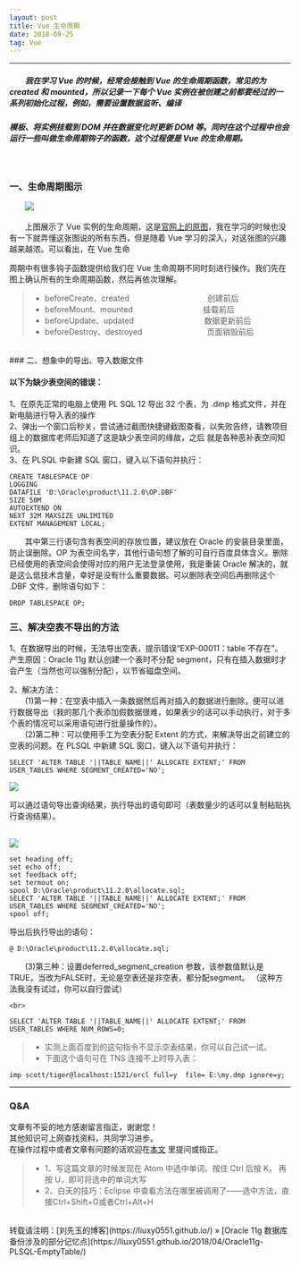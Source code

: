 ```yaml
---
layout: post
title: Vue 生命周期
date: 2018-09-25
tag: Vue
---
```


___
##### 　　我在学习 Vue 的时候，经常会接触到 Vue 的生命周期函数，常见的为 created 和 mounted，所以记录一下每个 Vue 实例在被创建之前都要经过的一系列初始化过程，例如，需要设置数据监听、编译

##### 模板、将实例挂载到 DOM 并在数据变化时更新 DOM 等。同时在这个过程中也会运行一些叫做生命周期钩子的函数，这个过程便是 Vue 的生命周期。

<br>

### 一、生命周期图示

　　![](/images/posts/Vue-Life-Cycle/lifecycle.png)

　　上图展示了 Vue 实例的生命周期，这是[官网上的原图](https://cn.vuejs.org/images/lifecycle.png)，我在学习的时候也没有一下就弄懂这张图说的所有东西，但是随着 Vue 学习的深入，对这张图的兴趣越来越浓。可以看出，在 Vue 生命

周期中有很多钩子函数提供给我们在 Vue 生命周期不同时刻进行操作。我们先在图上确认所有的生命周期函数，然后再依次理解。


>* beforeCreate、created　　　　　　　　　　创建前后
>* beforeMount、mounted　　　　　　　　　挂载前后
>* beforeUpdate、updated　　　　　　　　　数据更新前后
>* beforeDestroy、destroyed　　　　　　　　 页面销毁前后


<br>
### 二、想象中的导出、导入数据文件

#### 以下为缺少表空间的错误：

1、在原先正常的电脑上使用 PL SQL 12 导出 32 个表，为 .dmp 格式文件，并在新电脑进行导入表的操作  
2、弹出一个窗口后秒关，尝试通过截图快捷键截图查看，以失败告终，请教项目组上的数据库老师后知道了这是缺少表空间的缘故，之后   就是各种恶补表空间知识。  
3、在 PLSQL 中新建 SQL 窗口，键入以下语句并执行：

    CREATE TABLESPACE OP
    LOGGING
    DATAFILE 'D:\Oracle\product\11.2.0\OP.DBF'
    SIZE 50M
    AUTOEXTEND ON
    NEXT 32M MAXSIZE UNLIMITED
    EXTENT MANAGEMENT LOCAL;

　　其中第三行语句含有表空间的存放位置，建议放在 Oracle 的安装目录里面，防止误删除。OP 为表空间名字，其他行语句想了解的可自行百度具体含义。删除已经使用的表空间会使得对应的用户无法登录使用，我是重装 Oracle 解决的，就是这么低技术含量，幸好是没有什么重要数据。可以删除表空间后再删除这个 .DBF 文件，删除语句如下：

    DROP TABLESPACE OP;

### 三、解决空表不导出的方法

1、在数据导出的时候，无法导出空表，提示错误“EXP-00011：table 不存在”。
产生原因：Oracle 11g 默认创建一个表时不分配 segment，只有在插入数据时才会产生（当然也可以强制分配），以节省磁盘空间。

2、解决方法：  
　　(1)第一种：在空表中插入一条数据然后再对插入的数据进行删除，便可以进行数据导出（我的那几个表添加假数据很难，如果表少的话可以手动执行，对于多个表的情况可以采用语句进行批量操作的）。  
　　(2)第二种：可以使用手工为空表分配 Extent 的方式，来解决导出之前建立的空表的问题。在 PLSQL 中新建 SQL 窗口，键入以下语句并执行：

    SELECT 'ALTER TABLE '||TABLE_NAME||' ALLOCATE EXTENT;' FROM USER_TABLES WHERE SEGMENT_CREATED='NO';

![](/images/posts/Oracle-PLSQL/result.png)<br>

可以通过语句导出查询结果，执行导出的语句即可（表数量少的话可以复制粘贴执行查询结果）。

<br>![](/images/posts/Oracle-PLSQL/yuju.png)

    set heading off;
    set echo off;
    set feedback off;
    set termout on;
    spool D:\Oracle\product\11.2.0\allocate.sql;
    SELECT 'ALTER TABLE '||TABLE_NAME||' ALLOCATE EXTENT;' FROM USER_TABLES WHERE SEGMENT_CREATED='NO';
    spool off;


导出后执行导出的语句：

    @ D:\Oracle\product\11.2.0\allocate.sql;

　　(3)第三种：设置deferred_segment_creation 参数，该参数值默认是TRUE，当改为FALSE时，无论是空表还是非空表，都分配segment。
    （这种方法我没有试过，你可以自行尝试）

    <br>

    SELECT 'ALTER TABLE '||TABLE_NAME||' ALLOCATE EXTENT;' FROM USER_TABLES WHERE NUM_ROWS=0;

>* 实测上面百度到的这句指令不显示空表结果，你可以自己试一试。
>* 下面这个语句可在 TNS 连接不上时导入表：

    imp scott/tiger@localhost:1521/orcl full=y  file= E:\my.dmp ignore=y;

___
### Q&A

文章有不妥的地方感谢留言指正，谢谢您！  
其他知识可上网查找资料，共同学习进步。  
在操作过程中或者文章有问题的话欢迎在[本文](https://liuxy0551.github.io/2018/09/Vue-Life-Cycle/) 里提问或指正。

>* 1、写这篇文章的时候发现在 Atom 中选中单词，按住 Ctrl 后按 K， 再按 U，即可将选中的单词大写
>* 2、白天的技巧：Eclipse 中查看方法在哪里被调用了——选中方法，直接Ctrl+Shift+G或者Ctrl+Alt+H

<br>
转载请注明：[刘先玉的博客](https://liuxy0551.github.io/) » [Oracle 11g 数据库备份涉及的部分记忆点](https://liuxy0551.github.io/2018/04/Oracle11g-PLSQL-EmptyTable/)
